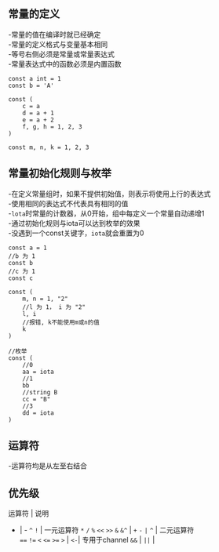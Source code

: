 ## 常量的定义
-常量的值在编译时就已经确定  
-常量的定义格式与变量基本相同  
-等号右侧必须是常量或常量表达式  
-常量表达式中的函数必须是内置函数 

    const a int = 1
    const b = 'A'

    const (
        c = a
        d = a + 1
        e = a + 2
        f, g, h = 1, 2, 3
    )

    const m, n, k = 1, 2, 3
## 常量初始化规则与枚举
-在定义常量组时，如果不提供初始值，则表示将使用上行的表达式  
-使用相同的表达式不代表具有相同的值  
-`lota`时常量的计数器，从0开始，组中每定义一个常量自动递增1  
-通过初始化规则与iota可以达到枚举的效果  
-没遇到一个const关键字，`iota`就会重置为0

    const a = 1
    //b 为 1
    const b
    //c 为 1
    const c

    const (
        m, n = 1, "2"
        //l 为 1， i 为 "2"
        l, i
        //报错, k不能使用m或n的值
        k
    )

    //枚举
    const (
        //0
        aa = iota
        //1
        bb
        //string B
        cc = "B"
        //3
        dd = iota
    )

## 运算符
-运算符均是从左至右结合
## 优先级
运算符 | 说明
- | -
`^` `!` | 一元运算符 
`*` `/` `%` `<<` `>>` `&` `&^` |
`+` `-` `|` `^` | 二元运算符  
`==` `!=` `<` `<=` `>=` `>` | 
`<-`| 专用于channel
`&&` |
`||` |